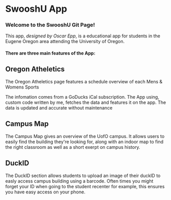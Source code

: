 # SwooshU App

### Welcome to the SwooshU Git Page!

This app, *designed by Oscar Epp*, is a educational app for students in the Eugene Oregon area attending the University of Oregon.

#### There are three main features of the App:

## Oregon Atheletics

The Oregon Atheletics page features a schedule overview of each Mens & Womens Sports

The infomation comes from a GoDucks iCal subscription. The App using, custom code written by me, fetches the data
and features it on the app. The data is updated and accurate without maintenance
  
## Campus Map

The Campus Map gives an overview of the UofO campus. It allows users to easily find the building they're 
looking for, along with an indoor map to find the right classroom as well as a short exerpt on campus history.

## DuckID

The DuckID section allows students to upload an image of their duckID to easly access campus building using a
barcode. Often times you might forget your ID when going to the student recenter for example, this ensures
you have easy access on your phone.
